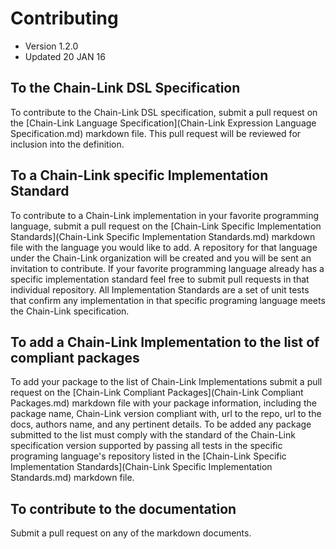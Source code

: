 # Contributing
- Version 1.2.0
- Updated 20 JAN 16

## To the Chain-Link DSL Specification
To contribute to the Chain-Link DSL specification, submit a pull request on the [Chain-Link Language Specification](Chain-Link Expression Language Specification.md) markdown file. This pull request will be reviewed for inclusion into the definition.

## To a Chain-Link specific Implementation Standard
To contribute to a Chain-Link implementation in your favorite programming language, submit a pull request on the [Chain-Link Specific Implementation Standards](Chain-Link Specific Implementation Standards.md) markdown file with the language you would like to add. A repository for that language under the Chain-Link organization will be created and you will be sent an invitation to contribute. If your favorite programming language already has a specific implementation standard feel free to submit pull requests in that individual repository. All Implementation Standards are a set of unit tests that confirm any implementation in that specific programing language meets the Chain-Link specification.

## To add a Chain-Link Implementation to the list of compliant packages
To add your package to the list of Chain-Link Implementations submit a pull request on the [Chain-Link Compliant Packages](Chain-Link Compliant Packages.md) markdown file with your package information, including the package name, Chain-Link version compliant with, url to the repo, url to the docs, authors name, and any pertinent details. To be added any package submitted to the list must comply with the standard of the Chain-Link specification version supported by passing all tests in the specific programing language's repository listed in the [Chain-Link Specific Implementation Standards](Chain-Link Specific Implementation Standards.md) markdown file.

## To contribute to the documentation
Submit a pull request on any of the markdown documents.
